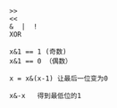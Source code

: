 
```
>>
<<
&  |  ! 
XOR 

```

```
x&1 == 1 (奇数)
x&1 == 0 （偶数）

x = x&(x-1) 让最后一位变为0

x&-x   得到最低位的1



```